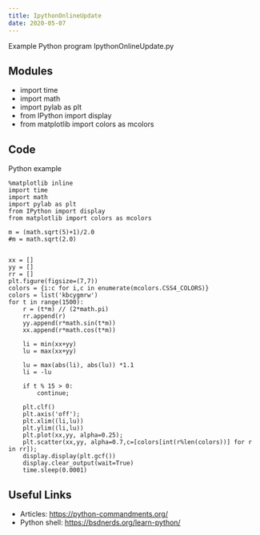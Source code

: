 ```yaml
---
title: IpythonOnlineUpdate
date: 2020-05-07
---
```

Example Python program IpythonOnlineUpdate.py

## Modules

* import time
* import math
* import pylab as plt
* from IPython import display
* from matplotlib import colors as mcolors

## Code

Python example

    %matplotlib inline
    import time
    import math
    import pylab as plt
    from IPython import display
    from matplotlib import colors as mcolors
    
    m = (math.sqrt(5)+1)/2.0
    #m = math.sqrt(2.0)
    
    
    xx = []
    yy = []
    rr = []
    plt.figure(figsize=(7,7))
    colors = {i:c for i,c in enumerate(mcolors.CSS4_COLORS)}
    colors = list('kbcygmrw')
    for t in range(1500):
        r = (t*m) // (2*math.pi)
        rr.append(r)
        yy.append(r*math.sin(t*m))
        xx.append(r*math.cos(t*m))
        
        li = min(xx+yy)
        lu = max(xx+yy)
        
        lu = max(abs(li), abs(lu)) *1.1    
        li = -lu
        
        if t % 15 > 0:
            continue;
        
        plt.clf()
        plt.axis('off');
        plt.xlim((li,lu))
        plt.ylim((li,lu))
        plt.plot(xx,yy, alpha=0.25);
        plt.scatter(xx,yy, alpha=0.7,c=[colors[int(r%len(colors))] for r in rr]);
        display.display(plt.gcf())
        display.clear_output(wait=True)
        time.sleep(0.0001)

## Useful Links

- Articles: https://python-commandments.org/
- Python shell: https://bsdnerds.org/learn-python/
